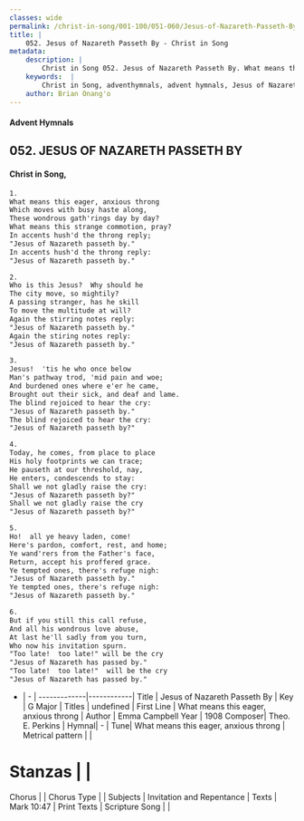 ```yaml
---
classes: wide
permalink: /christ-in-song/001-100/051-060/Jesus-of-Nazareth-Passeth-By/
title: |
    052. Jesus of Nazareth Passeth By - Christ in Song
metadata:
    description: |
        Christ in Song 052. Jesus of Nazareth Passeth By. What means this eager, anxious throng Which moves with busy haste along, These wondrous gath'rings day by day? What means this strange commotion, pray? In accents hush'd the throng reply; "Jesus of Nazareth passeth by." In accents hush'd the throng reply: "Jesus of Nazareth passeth by."
    keywords:  |
        Christ in Song, adventhymnals, advent hymnals, Jesus of Nazareth Passeth By, What means this eager, anxious throng. 
    author: Brian Onang'o
---
```


#### Advent Hymnals
## 052. JESUS OF NAZARETH PASSETH BY
####  Christ in Song,

```txt
1.
What means this eager, anxious throng
Which moves with busy haste along,
These wondrous gath'rings day by day?
What means this strange commotion, pray?
In accents hush'd the throng reply;
"Jesus of Nazareth passeth by."
In accents hush'd the throng reply:
"Jesus of Nazareth passeth by."

2.
Who is this Jesus?  Why should he
The city move, so mightily?
A passing stranger, has he skill
To move the multitude at will?
Again the stirring notes reply:
"Jesus of Nazareth passeth by."
Again the stiring notes reply:  
"Jesus of Nazareth passeth by."

3.
Jesus!  'tis he who once below
Man's pathway trod, 'mid pain and woe;
And burdened ones where e'er he came,
Brought out their sick, and deaf and lame.
The blind rejoiced to hear the cry:
"Jesus of Nazareth passeth by."
The blind rejoiced to hear the cry:
"Jesus of Nazareth passeth by?"

4.
Today, he comes, from place to place
His holy footprints we can trace;
He pauseth at our threshold, nay,
He enters, condescends to stay:
Shall we not gladly raise the cry:
"Jesus of Nazareth passeth by?"
Shall we not gladly raise the cry
"Jesus of Nazareth passeth by?"

5.
Ho!  all ye heavy laden, come!
Here's pardon, comfort, rest, and home;
Ye wand'rers from the Father's face,
Return, accept his proffered grace.
Ye tempted ones, there's refuge nigh:
"Jesus of Nazareth passeth by."
Ye tempted ones, there's refuge nigh:
"Jesus of Nazareth passeth by."

6.
But if you still this call refuse,
And all his wondrous love abuse,
At last he'll sadly from you turn,
Who now his invitation spurn.
"Too late!  too late!" will be the cry
"Jesus of Nazareth has passed by."
"Too late!  too late!"  will be the cry
"Jesus of Nazareth has passed by."

```

- |   -  |
-------------|------------|
Title | Jesus of Nazareth Passeth By |
Key | G Major |
Titles | undefined |
First Line | What means this eager, anxious throng |
Author | Emma Campbell
Year | 1908
Composer| Theo. E. Perkins |
Hymnal|  - |
Tune| What means this eager, anxious throng |
Metrical pattern | |
# Stanzas |  |
Chorus |  |
Chorus Type |  |
Subjects | Invitation and Repentance |
Texts | Mark 10:47 |
Print Texts | 
Scripture Song |  |
    
